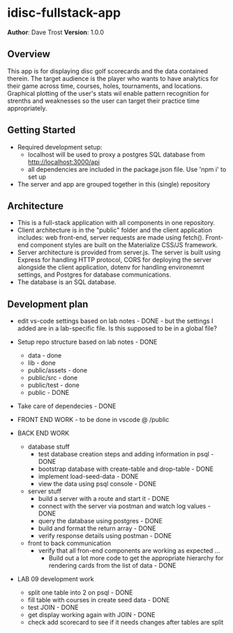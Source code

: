 # idisc-fullstack-app

**Author**: Dave Trost
**Version**: 1.0.0

## Overview

This app is for displaying disc golf scorecards and the data contained therein. The target audience is the player who wants to have analytics for their game across time, courses, holes, tournaments, and locations. Graphical plotting of the user's stats wil enable pattern recognition for strenths and weaknesses so the user can target their practice time appropriately.

## Getting Started
<!-- What are the steps that a user must take in order to build this app on their own machine and get it running? -->
- Required development setup:
  - localhost will be used to proxy a postgres SQL database from <http://localhost:3000/api>
  - all dependencies are included in the package.json file. Use 'npm i' to set up
- The server and app are grouped together in this (single) repository

## Architecture

- This is a full-stack application with all components in one repository.
- Client architecture is in the "public" folder and the client application includes: web front-end, server requests are made using fetch(). Front-end component styles are built on the Materialize CSS/JS framework.
- Server architecture is provided from server.js. The server is built using Express for handling HTTP protocol, CORS for deploying the server alongside the client application, dotenv for handling environemnt settings, and Postgres for database communications.
- The database is an SQL database.

## Development plan

- edit vs-code settings based on lab notes - DONE - but the settings I added are in a lab-specific file. Is this supposed to be in a global file?
- Setup repo structure based on lab notes - DONE
  - data - done
  - lib - done
  - public/assets - done
  - public/src - done
  - public/test - done
  - public - DONE
- Take care of dependecies - DONE
- FRONT END WORK - to be done in vscode @ /public
- BACK END WORK
  - database stuff
    - test database creation steps and adding information in psql - DONE
    - bootstrap database with create-table and drop-table - DONE
    - implement load-seed-data - DONE
    - view the data using psql console - DONE
  - server stuff
    - build a server with a route and start it - DONE
    - connect with the server via postman and watch log values - DONE
    - query the database using postgres - DONE
    - build and format the return array - DONE
    - verify response details using postman - DONE
  - front to back communication
    - verify that all fron-end components are working as expected ...
      - Build out a lot more code to get the appropriate hierarchy for rendering cards from the list of data - DONE

- LAB 09 development work
  - split one table into 2 on psql - DONE
  - fill table with courses in create seed data - DONE
  - test JOIN - DONE
  - get display working again with JOIN - DONE
  - check add scorecard to see if it needs changes after tables are split
